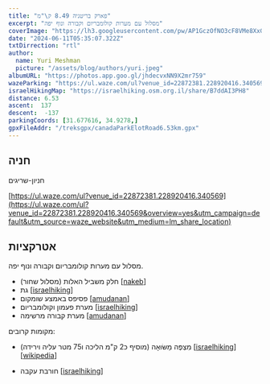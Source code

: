 ```yaml
---
title: "פארק בריטניה 8.49 ק\"מ"
excerpt: "מסלול עם מערות קולומבריום וקבורה ונוף יפה"
coverImage: "https://lh3.googleusercontent.com/pw/AP1GczOfNO3cF8VMe8XxGyaNOjSqac4PGwYvT6J2mXoenhA8TtG9q_5_xtQrD4YXH6lL7m3TACAPwD3GFgipr_GpFgz-cn7umFmrDrdCyLa0ZAPE0XIfwgt9=w1300-h630"
date: "2024-06-11T05:35:07.322Z"
txtDirrection: "rtl"
author:
  name: Yuri Meshman
  picture: "/assets/blog/authors/yuri.jpeg"
albumURL: "https://photos.app.goo.gl/jhdecvxNN9X2mr759"
wazeParking: "https://ul.waze.com/ul?venue_id=22872381.228920416.340569&overview=yes&utm_campaign=default&utm_source=waze_website&utm_medium=lm_share_location"
israelHikingMap: "https://israelhiking.osm.org.il/share/B7ddAI3PH8"
distance: 6.53 
ascent:  137
descent:  -137
parkingCoords: [31.677616, 34.9278,]
gpxFileAddr: "/treksgpx/canadaParkElotRoad6.53km.gpx"
---
```

## חניה
חניון-שריגים

[https://ul.waze.com/ul?venue_id=22872381.228920416.340569](https://ul.waze.com/ul?venue_id=22872381.228920416.340569&overview=yes&utm_campaign=default&utm_source=waze_website&utm_medium=lm_share_location)

## אטרקציות
מסלול עם מערות קולומבריום וקבורה ונוף יפה.
- חלק משביל האלות (מסלול שחור)  \[[nakeb](https://www.nakeb.co.il/hike/472)\]
- גת \[[israelhiking](https://israelhiking.]osm.org.il/poi/OSM/node_4441662091)\]
- פסיפס באמצע שומקום \[[amudanan](https://amudanan.co.il/#!wiki=P42249)\]
- מערת פעמון וקולומבריום \[[israelhiking](https://israelhiking.osm.org.il/poi/OSM/node_7921363785)\]
- מערת קבורה מרשימה \[[amudanan](https://amudanan.co.il/#!wiki=P739052)\]

מקומות קרובים:
- מִצְפֶּה מַשּׂוּאָה (מוסיף כ2 ק"מ הליכה ו75 מטר עליה וירידה)
\[[israelhiking](https://israelhiking.osm.org.il/poi/OSM/node_1005375203)\]
\[[wikipedia](https://he.wikipedia.org/wiki/מצפה_משואה)\]

- חורבת עקבה
\[[israelhiking](https://israelhiking.osm.org.il/poi/OSM/node_1212419575)\]
